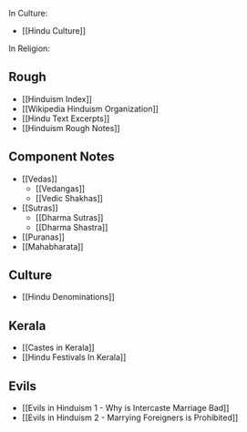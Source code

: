 In Culture:
- [[Hindu Culture]]

In Religion:
## Rough
- [[Hinduism Index]]
- [[Wikipedia Hinduism Organization]]
- [[Hindu Text Excerpts]]
- [[Hinduism Rough Notes]]
## Component Notes
- [[Vedas]]
	- [[Vedangas]]
	- [[Vedic Shakhas]]
- [[Sutras]]
	- [[Dharma Sutras]]
	- [[Dharma Shastra]]
- [[Puranas]]
- [[Mahabharata]]
## Culture
- [[Hindu Denominations]]
## Kerala
- [[Castes in Kerala]]
- [[Hindu Festivals In Kerala]]
## Evils
- [[Evils in Hinduism 1 - Why is Intercaste Marriage Bad]]
- [[Evils in Hinduism 2 - Marrying Foreigners is Prohibited]]